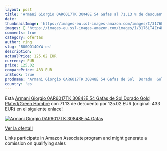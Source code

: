 ```yaml
---
layout: post
title: 'Armani Giorgio 0AR6017TK 30848E 54 Gafas al 71.13 % de descuento'
date: 
thumbnailImage: 'https://images-eu.ssl-images-amazon.com/images/I/3176LT4Zr4L._SL200_.jpg'
images: [ 'https://images-eu.ssl-images-amazon.com/images/I/3176LT4Zr4L._SL200_.jpg' ]
comments: true
category: ofertas
author: ring
slug: 'B00QO14OYW-es'
description:
actualPrice: 125.02 EUR
currency: EUR
price: 125.02
comparePrice: 433 EUR
inStock: true
prodname: 'Armani Giorgio 0AR6017TK 30848E 54 Gafas de Sol  Dorado  Gold Plated/Green   Hombre'
country: 'es'
---
```


Está [Armani Giorgio 0AR6017TK 30848E 54 Gafas de Sol  Dorado  Gold Plated/Green   Hombre](https://www.amazon.es/dp/B00QO14OYW/?tag=tolees-21) con 71.13 de descuento por 125.02 EUR (original: 433 EUR) en el siguiente enlace!

[![Armani Giorgio 0AR6017TK 30848E 54 Gafas](https://images-eu.ssl-images-amazon.com/images/I/3176LT4Zr4L._SL200_.jpg)](https://www.amazon.es/dp/B00QO14OYW/?tag=tolees-21)

[Ver la oferta!!](https://www.amazon.es/dp/B00QO14OYW/?tag=tolees-21)

Links participate in Amazon Associate program and might generate a comission on qualifying sales


